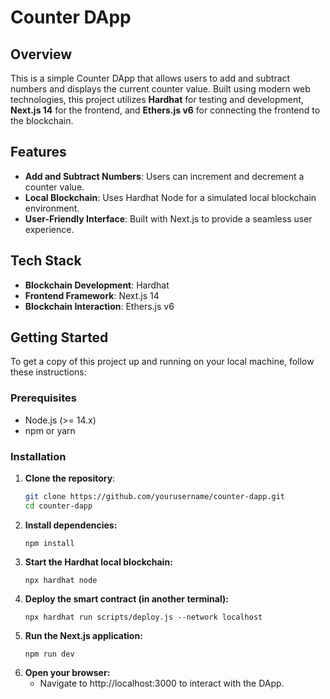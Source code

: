 # Counter DApp

## Overview

This is a simple Counter DApp that allows users to add and subtract numbers and displays the current counter value. Built using modern web technologies, this project utilizes **Hardhat** for testing and development, **Next.js 14** for the frontend, and **Ethers.js v6** for connecting the frontend to the blockchain.

## Features

- **Add and Subtract Numbers**: Users can increment and decrement a counter value.
- **Local Blockchain**: Uses Hardhat Node for a simulated local blockchain environment.
- **User-Friendly Interface**: Built with Next.js to provide a seamless user experience.

## Tech Stack

- **Blockchain Development**: Hardhat
- **Frontend Framework**: Next.js 14
- **Blockchain Interaction**: Ethers.js v6

## Getting Started

To get a copy of this project up and running on your local machine, follow these instructions:

### Prerequisites

- Node.js (>= 14.x)
- npm or yarn

### Installation

1. **Clone the repository**:
   ```bash
   git clone https://github.com/yourusername/counter-dapp.git
   cd counter-dapp
2. **Install dependencies:**
   ```npm
   npm install
3. **Start the Hardhat local blockchain:**
   ```npx
   npx hardhat node
4. **Deploy the smart contract (in another terminal):**
   ```npx
   npx hardhat run scripts/deploy.js --network localhost
5. **Run the Next.js application:**
   ```npm
   npm run dev
6. **Open your browser:**
   - Navigate to http://localhost:3000 to interact with the DApp.
